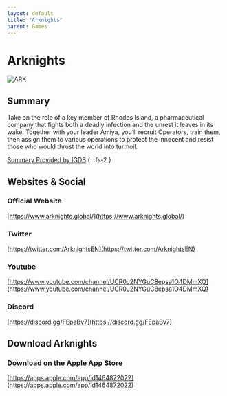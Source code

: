```yaml
---
layout: default
title: "Arknights"
parent: Games
---
```


# Arknights

![ARK](https://cdn.discordapp.com/emojis/1323743267019428021.png)

## Summary

Take on the role of a key member of Rhodes Island, a pharmaceutical company that fights both a deadly infection and the unrest it leaves in its wake. Together with your leader Amiya, you’ll recruit Operators, train them, then assign them to various operations to protect the innocent and resist those who would thrust the world into turmoil.

[Summary Provided by IGDB](https://www.igdb.com/games/arknights)
{: .fs-2 }

## Websites & Social

### Official Website

[https://www.arknights.global/](https://www.arknights.global/)

### Twitter

[https://twitter.com/ArknightsEN](https://twitter.com/ArknightsEN)

### Youtube

[https://www.youtube.com/channel/UCR0J2NYGuC8epsa1O4DMmXQ](https://www.youtube.com/channel/UCR0J2NYGuC8epsa1O4DMmXQ)

### Discord

[https://discord.gg/FEpaBv7](https://discord.gg/FEpaBv7)

## Download Arknights

### Download on the Apple App Store

[https://apps.apple.com/app/id1464872022](https://apps.apple.com/app/id1464872022)